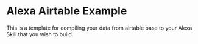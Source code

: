 # Alexa Airtable Example

This is a template for compiling your data from airtable base to your Alexa Skill that you wish to build.




